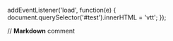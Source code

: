addEventListener('load', function(e) {
  document.querySelector('#test').innerHTML = 'vtt';
});

// **Markdown** comment